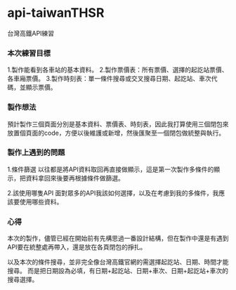 # api-taiwanTHSR
台灣高鐵API練習

### 本次練習目標
1.製作能看到各車站的基本資料。
2.製作票價表：所有票價、選擇的起訖站票價、各車廂票價。
3.製作時刻表：單一條件搜尋或交叉搜尋日期、起訖站、車次代碼，並顯示票價。

### 製作想法
預計製作三個頁面分別是基本資料、票價表、時刻表，因此我打算使用三個閉包來放置個頁面的code，方便以後維護或新增，然後匯聚至一個閉包做統整與執行。

### 製作上遇到的問題
1.條件篩選
以往都是將API資料取回再直接做顯示，這是第一次製作多條件的顯示，把資料拿回來後要再根據條件做篩選。

2.該使用哪隻API
面對眾多的API我該如何選擇，以及在考慮到我的多條件，我應該要使用哪些資料。

### 心得
本次的製作，儘管已經在開始前有先構思過一番設計結構，但在製作中還是有遇到API要在統整處再帶入，還是放在各頁閉包的掙扎。

以及本次的條件搜尋，並非完全像台灣高鐵官網的需選擇起訖站、日期、時間才能搜尋。
而是把日期設為必填，有日期+起訖站、日期+車次、日期+起訖站+車次的搜尋選擇。
